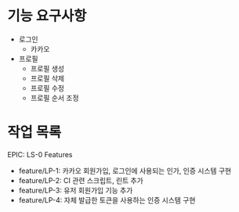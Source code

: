 # 기능 요구사항
- 로그인
  - 카카오
- 프로필
  - 프로필 생성
  - 프로필 삭제
  - 프로필 수정
  - 프로필 순서 조정

# 작업 목록
EPIC: LS-0
Features
- feature/LP-1: 카카오 회원가입, 로그인에 사용되는 인가, 인증 시스템 구현
- feature/LP-2: CI 관련 스크립트, 린트 추가
- feature/LP-3: 유저 회원가입 기능 추가 
- feature/LP-4: 자체 발급한 토큰을 사용하는 인증 시스템 구현
